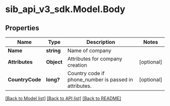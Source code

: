 # sib_api_v3_sdk.Model.Body
## Properties

Name | Type | Description | Notes
------------ | ------------- | ------------- | -------------
**Name** | **string** | Name of company | 
**Attributes** | **Object** | Attributes for company creation | [optional] 
**CountryCode** | **long?** | Country code if phone_number is passed in attributes. | [optional] 

[[Back to Model list]](../README.md#documentation-for-models) [[Back to API list]](../README.md#documentation-for-api-endpoints) [[Back to README]](../README.md)

